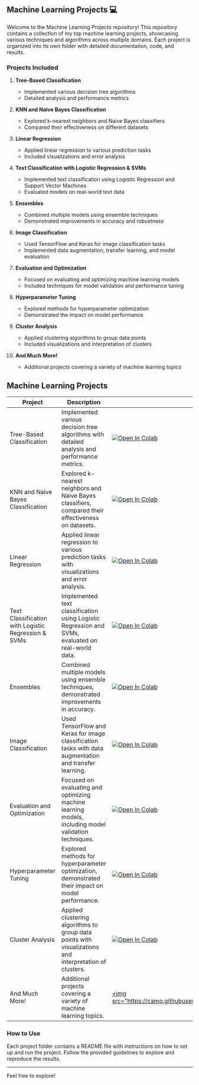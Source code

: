 ## Machine Learning Projects :computer:

Welcome to the Machine Learning Projects repository! This repository contains a collection of my top machine learning projects, showcasing various techniques and algorithms across multiple domains. Each project is organized into its own folder with detailed documentation, code, and results.

### Projects Included

1. **Tree-Based Classification**
   - Implemented various decision tree algorithms
   - Detailed analysis and performance metrics

2. **KNN and Naive Bayes Classification**
   - Explored k-nearest neighbors and Naive Bayes classifiers
   - Compared their effectiveness on different datasets

3. **Linear Regression**
   - Applied linear regression to various prediction tasks
   - Included visualizations and error analysis

4. **Text Classification with Logistic Regression & SVMs**
   - Implemented text classification using Logistic Regression and Support Vector Machines
   - Evaluated models on real-world text data

5. **Ensembles**
   - Combined multiple models using ensemble techniques
   - Demonstrated improvements in accuracy and robustness

6. **Image Classification**
   - Used TensorFlow and Keras for image classification tasks
   - Implemented data augmentation, transfer learning, and model evaluation

7. **Evaluation and Optimization**
   - Focused on evaluating and optimizing machine learning models
   - Included techniques for model validation and performance tuning

8. **Hyperparameter Tuning**
   - Explored methods for hyperparameter optimization
   - Demonstrated the impact on model performance

9. **Cluster Analysis**
   - Applied clustering algorithms to group data points
   - Included visualizations and interpretation of clusters

10. **And Much More!**
    - Additional projects covering a variety of machine learning topics
   

## Machine Learning Projects

| Project                                    | Description                                                                                       | Open in Colab                                                                                                                                                                                                                                                                                                                                                                                                                                                                                   |
|--------------------------------------------|---------------------------------------------------------------------------------------------------|--------------------------------------------------------------------------------------------------------------------------------------------------------------------------------------------------------------------------------------------------------------------------------------------------------------------------------------------------------------------------------------------------------------------------------------------------------------------------------------------------|
| Tree-Based Classification                  | Implemented various decision tree algorithms with detailed analysis and performance metrics.       | <a href="https://colab.research.google.com/github/your-username/machine-learning-projects/blob/main/tree-based-classification.ipynb" rel="nofollow"><img src="https://camo.githubusercontent.com/f5e0d0538a9c2972b5d413e0ace04cecd8efd828d133133933dfffec282a4e1b/68747470733a2f2f636f6c61622e72657365617263682e676f6f676c652e636f6d2f6173736574732f636f6c61622d62616467652e737667" alt="Open In Colab" data-canonical-src="https://colab.research.google.com/assets/colab-badge.svg" style="max-width: 100%;"></a> |
| KNN and Naive Bayes Classification         | Explored k-nearest neighbors and Naive Bayes classifiers, compared their effectiveness on datasets.| <a href="https://colab.research.google.com/github/your-username/machine-learning-projects/blob/main/knn-naive-bayes-classification.ipynb" rel="nofollow"><img src="https://camo.githubusercontent.com/f5e0d0538a9c2972b5d413e0ace04cecd8efd828d133133933dfffec282a4e1b/68747470733a2f2f636f6c61622e72657365617263682e676f6f676c652e636f6d2f6173736574732f636f6c61622d62616467652e737667" alt="Open In Colab" data-canonical-src="https://colab.research.google.com/assets/colab-badge.svg" style="max-width: 100%;"></a> |
| Linear Regression                          | Applied linear regression to various prediction tasks with visualizations and error analysis.      | <a href="https://colab.research.google.com/github/your-username/machine-learning-projects/blob/main/linear-regression.ipynb" rel="nofollow"><img src="https://camo.githubusercontent.com/f5e0d0538a9c2972b5d413e0ace04cecd8efd828d133133933dfffec282a4e1b/68747470733a2f2f636f6c61622e72657365617263682e676f6f676c652e636f6d2f6173736574732f636f6c61622d62616467652e737667" alt="Open In Colab" data-canonical-src="https://colab.research.google.com/assets/colab-badge.svg" style="max-width: 100%;"></a> |
| Text Classification with Logistic Regression & SVMs | Implemented text classification using Logistic Regression and SVMs, evaluated on real-world data. | <a href="https://colab.research.google.com/github/your-username/machine-learning-projects/blob/main/text-classification-logistic-regression-svms.ipynb" rel="nofollow"><img src="https://camo.githubusercontent.com/f5e0d0538a9c2972b5d413e0ace04cecd8efd828d133133933dfffec282a4e1b/68747470733a2f2f636f6c61622e72657365617263682e676f6f676c652e636f6d2f6173736574732f636f6c61622d62616467652e737667" alt="Open In Colab" data-canonical-src="https://colab.research.google.com/assets/colab-badge.svg" style="max-width: 100%;"></a> |
| Ensembles                                  | Combined multiple models using ensemble techniques, demonstrated improvements in accuracy.         | <a href="https://colab.research.google.com/github/your-username/machine-learning-projects/blob/main/ensembles.ipynb" rel="nofollow"><img src="https://camo.githubusercontent.com/f5e0d0538a9c2972b5d413e0ace04cecd8efd828d133133933dfffec282a4e1b/68747470733a2f2f636f6c61622e72657365617263682e676f6f676c652e636f6d2f6173736574732f636f6c61622d62616467652e737667" alt="Open In Colab" data-canonical-src="https://colab.research.google.com/assets/colab-badge.svg" style="max-width: 100%;"></a> |
| Image Classification                       | Used TensorFlow and Keras for image classification tasks with data augmentation and transfer learning. | <a href="https://colab.research.google.com/github/your-username/machine-learning-projects/blob/main/image-classification.ipynb" rel="nofollow"><img src="https://camo.githubusercontent.com/f5e0d0538a9c2972b5d413e0ace04cecd8efd828d133133933dfffec282a4e1b/68747470733a2f2f636f6c61622e72657365617263682e676f6f676c652e636f6d2f6173736574732f636f6c61622d62616467652e737667" alt="Open In Colab" data-canonical-src="https://colab.research.google.com/assets/colab-badge.svg" style="max-width: 100%;"></a> |
| Evaluation and Optimization                | Focused on evaluating and optimizing machine learning models, including model validation techniques. | <a href="https://colab.research.google.com/github/your-username/machine-learning-projects/blob/main/evaluation-optimization.ipynb" rel="nofollow"><img src="https://camo.githubusercontent.com/f5e0d0538a9c2972b5d413e0ace04cecd8efd828d133133933dfffec282a4e1b/68747470733a2f2f636f6c61622e72657365617263682e676f6f676c652e636f6d2f6173736574732f636f6c61622d62616467652e737667" alt="Open In Colab" data-canonical-src="https://colab.research.google.com/assets/colab-badge.svg" style="max-width: 100%;"></a> |
| Hyperparameter Tuning                      | Explored methods for hyperparameter optimization, demonstrated their impact on model performance.   | <a href="https://colab.research.google.com/github/your-username/machine-learning-projects/blob/main/hyperparameter-tuning.ipynb" rel="nofollow"><img src="https://camo.githubusercontent.com/f5e0d0538a9c2972b5d413e0ace04cecd8efd828d133133933dfffec282a4e1b/68747470733a2f2f636f6c61622e72657365617263682e676f6f676c652e636f6d2f6173736574732f636f6c61622d62616467652e737667" alt="Open In Colab" data-canonical-src="https://colab.research.google.com/assets/colab-badge.svg" style="max-width: 100%;"></a> |
| Cluster Analysis                           | Applied clustering algorithms to group data points with visualizations and interpretation of clusters.| <a href="https://colab.research.google.com/github/your-username/machine-learning-projects/blob/main/cluster-analysis.ipynb" rel="nofollow"><img src="https://camo.githubusercontent.com/f5e0d0538a9c2972b5d413e0ace04cecd8efd828d133133933dfffec282a4e1b/68747470733a2f2f636f6c61622e72657365617263682e676f6f676c652e636f6d2f6173736574732f636f6c61622d62616467652e737667" alt="Open In Colab" data-canonical-src="https://colab.research.google.com/assets/colab-badge.svg" style="max-width: 100%;"></a> |
| And Much More!                             | Additional projects covering a variety of machine learning topics.                                   | <a href="https://colab.research.google.com/github/your-username/machine-learning-projects/blob/main/more-projects.ipynb" rel="nofollow"><img src="https://camo.githubusercontent.com/f5e0d0538a9c2972b5d413e0ace04cecd8efd828d133133933dfffec282a4e1b/68747470733a2f2f636f6c61622e72657365617263682e676f6f676c652e636f6d



### How to Use

Each project folder contains a README file with instructions on how to set up and run the project. Follow the provided guidelines to explore and reproduce the results.

---

Feel free to explore!

